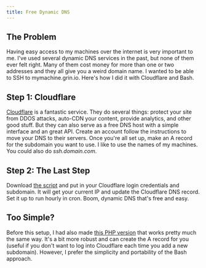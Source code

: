 ```yaml
---
title: Free Dynamic DNS
---
```


## The Problem

Having easy access to my machines over the internet is very important to me. I've used several dynamic DNS services in the past, but none of them ever felt right. Many of them cost money for more than one or two addresses and they all give you a weird domain name. I wanted to be able to SSH to mymachine.grin.io. Here's how I did it with Cloudflare and Bash.

## Step 1: Cloudflare

[Cloudflare](https://cloudflare.com) is a fantastic service. They do several things: protect your site from DDOS attacks, auto-CDN your content, provide analytics, and other good stuff. But they can also serve as a free DNS host with a simple interface and an great API. Create an account follow the instructions to move your DNS to their servers. Once you're all set up, make an A record for the subdomain you want to use. I like to use the names of my machines. You could also do *ssh.domain.com*. 

## Step 2: The Last Step

Download [the script](https://gist.github.com/lyoshenka/6257440) and put in your Cloudflare login credentials and subdomain. It will get your current IP and update the Cloudflare DNS record. Set it up to run hourly in cron. Boom, dynamic DNS that's free and easy.

## Too Simple?

Before this setup, I had also made [this PHP version](https://github.com/lyoshenka/cloudflare-ddns) that works pretty much the same way. It's a bit more robust and can create the A record for you (useful if you don't want to log into Cloudflare each time you add a new subdomain). However, I prefer the simplicity and portability of the Bash approach. 
